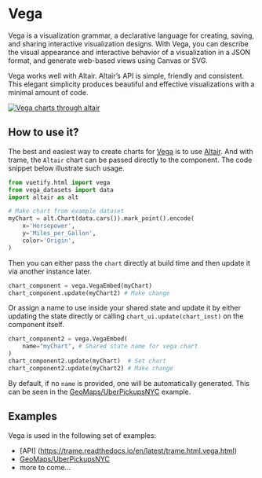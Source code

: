 # Vega

Vega is a visualization grammar, a declarative language for creating, saving, and sharing interactive visualization designs. With Vega, you can describe the visual appearance and interactive behavior of a visualization in a JSON format, and generate web-based views using Canvas or SVG.

Vega works well with Altair. Altair’s API is simple, friendly and consistent. This elegant simplicity produces beautiful and effective visualizations with a minimal amount of code.

[![Vega charts through altair](/trame/images/module-vega.jpg)](https://altair-viz.github.io/index.html)

## How to use it?

The best and easiest way to create charts for [Vega](https://vega.github.io/vega/) is to use [Altair](https://altair-viz.github.io/index.html). And with trame, the `Altair` chart can be passed directly to the component. The code snippet below illustrate such usage.

```python
from vuetify.html import vega
from vega_datasets import data
import altair as alt

# Make chart from example dataset
myChart = alt.Chart(data.cars()).mark_point().encode(
    x='Horsepower',
    y='Miles_per_Gallon',
    color='Origin',
)
```

Then you can either pass the `chart` directly at build time and then update it via another instance later.

```python
chart_component = vega.VegaEmbed(myChart)
chart_component.update(myChart2) # Make change
```

Or assign a name to use inside your shared state and update it by either updating the state directly or calling `chart_ui.update(chart_inst)` on the component itself.

```python
chart_component2 = vega.VegaEmbed(
    name="myChart", # Shared state name for vega chart
)
chart_component2.update(myChart)  # Set chart
chart_component2.update(myChart2) # Make change
```

By default, if no `name` is provided, one will be automatically generated. This can be seen in the [GeoMaps/UberPickupsNYC](https://github.com/Kitware/trame/blob/master/examples/v1/PlainPython/GeoMaps/UberPickupsNYC/app.py#L18) example.

## Examples

Vega is used in the following set of examples:
- [API] (https://trame.readthedocs.io/en/latest/trame.html.vega.html)
- [GeoMaps/UberPickupsNYC](https://github.com/Kitware/trame/blob/master/examples/v1/PlainPython/GeoMaps/UberPickupsNYC/app.py#L18)
- more to come...

